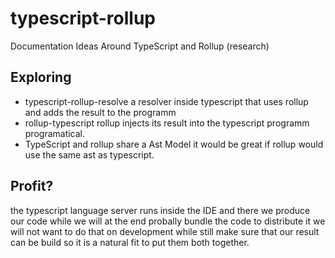 # typescript-rollup
Documentation Ideas Around TypeScript and Rollup (research)


## Exploring
- typescript-rollup-resolve a resolver inside typescript that uses rollup and adds the result to the programm
- rollup-typescript rollup injects its result into the typescript programm programatical.
- TypeScript and rollup share a Ast Model it would be great if rollup would use the same ast as typescript.

## Profit?

the typescript language server runs inside the IDE and there we produce our code while we will at the end
probally bundle the code to distribute it we will not want to do that on development while still make sure
that our result can be build so it is a natural fit to put them both together.
